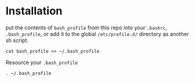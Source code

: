 # Installation

put the contents of `bash_profile` from this repo into your `.bashrc`, `.bash_profile`, or add it to the global `/etc/profile.d/` directory as another sh script.

    cat bash_profile >> ~/.bash_profile

Resource your `.bash_profile`

    . ~/.bash_profile
